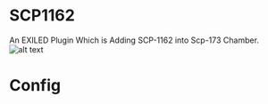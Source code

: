 # SCP1162
An EXILED Plugin Which is Adding SCP-1162 into Scp-173 Chamber.
![alt text](https://github.com/Marikider/SCP1162/blob/main/image.png?raw=true)
# Config


